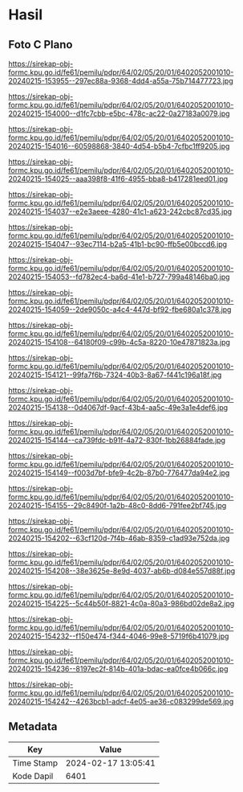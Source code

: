 # Hasil

## Foto C Plano

https://sirekap-obj-formc.kpu.go.id/fe61/pemilu/pdpr/64/02/05/20/01/6402052001010-20240215-153955--297ec88a-9368-4dd4-a55a-75b714477723.jpg

https://sirekap-obj-formc.kpu.go.id/fe61/pemilu/pdpr/64/02/05/20/01/6402052001010-20240215-154000--d1fc7cbb-e5bc-478c-ac22-0a27183a0079.jpg

https://sirekap-obj-formc.kpu.go.id/fe61/pemilu/pdpr/64/02/05/20/01/6402052001010-20240215-154016--60598868-3840-4d54-b5b4-7cfbc1ff9205.jpg

https://sirekap-obj-formc.kpu.go.id/fe61/pemilu/pdpr/64/02/05/20/01/6402052001010-20240215-154025--aaa398f8-41f6-4955-bba8-b417281eed01.jpg

https://sirekap-obj-formc.kpu.go.id/fe61/pemilu/pdpr/64/02/05/20/01/6402052001010-20240215-154037--e2e3aeee-4280-41c1-a623-242cbc87cd35.jpg

https://sirekap-obj-formc.kpu.go.id/fe61/pemilu/pdpr/64/02/05/20/01/6402052001010-20240215-154047--93ec7114-b2a5-41b1-bc90-ffb5e00bccd6.jpg

https://sirekap-obj-formc.kpu.go.id/fe61/pemilu/pdpr/64/02/05/20/01/6402052001010-20240215-154053--fd782ec4-ba6d-41e1-b727-799a48146ba0.jpg

https://sirekap-obj-formc.kpu.go.id/fe61/pemilu/pdpr/64/02/05/20/01/6402052001010-20240215-154059--2de9050c-a4c4-447d-bf92-fbe680a1c378.jpg

https://sirekap-obj-formc.kpu.go.id/fe61/pemilu/pdpr/64/02/05/20/01/6402052001010-20240215-154108--64180f09-c99b-4c5a-8220-10e47871823a.jpg

https://sirekap-obj-formc.kpu.go.id/fe61/pemilu/pdpr/64/02/05/20/01/6402052001010-20240215-154121--99fa7f6b-7324-40b3-8a67-f441c196a18f.jpg

https://sirekap-obj-formc.kpu.go.id/fe61/pemilu/pdpr/64/02/05/20/01/6402052001010-20240215-154138--0d4067df-9acf-43b4-aa5c-49e3a1e4def6.jpg

https://sirekap-obj-formc.kpu.go.id/fe61/pemilu/pdpr/64/02/05/20/01/6402052001010-20240215-154144--ca739fdc-b91f-4a72-830f-1bb26884fade.jpg

https://sirekap-obj-formc.kpu.go.id/fe61/pemilu/pdpr/64/02/05/20/01/6402052001010-20240215-154149--f003d7bf-bfe9-4c2b-87b0-776477da94e2.jpg

https://sirekap-obj-formc.kpu.go.id/fe61/pemilu/pdpr/64/02/05/20/01/6402052001010-20240215-154155--29c8490f-1a2b-48c0-8dd6-791fee2bf745.jpg

https://sirekap-obj-formc.kpu.go.id/fe61/pemilu/pdpr/64/02/05/20/01/6402052001010-20240215-154202--63cf120d-7f4b-46ab-8359-c1ad93e752da.jpg

https://sirekap-obj-formc.kpu.go.id/fe61/pemilu/pdpr/64/02/05/20/01/6402052001010-20240215-154208--38e3625e-8e9d-4037-ab6b-d084e557d88f.jpg

https://sirekap-obj-formc.kpu.go.id/fe61/pemilu/pdpr/64/02/05/20/01/6402052001010-20240215-154225--5c44b50f-8821-4c0a-80a3-986bd02de8a2.jpg

https://sirekap-obj-formc.kpu.go.id/fe61/pemilu/pdpr/64/02/05/20/01/6402052001010-20240215-154232--f150e474-f344-4046-99e8-5719f6b41079.jpg

https://sirekap-obj-formc.kpu.go.id/fe61/pemilu/pdpr/64/02/05/20/01/6402052001010-20240215-154236--8197ec2f-814b-401a-bdac-ea0fce4b066c.jpg

https://sirekap-obj-formc.kpu.go.id/fe61/pemilu/pdpr/64/02/05/20/01/6402052001010-20240215-154242--4263bcb1-adcf-4e05-ae36-c083299de569.jpg


## Metadata

| Key        | Value               |
| ---------- | ------------------- |
| Time Stamp | 2024-02-17 13:05:41 |
| Kode Dapil | 6401                |



